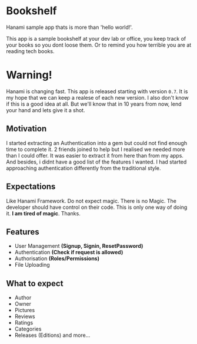 # Bookshelf
Hanami sample app thats is more than 'hello world!'.

This app is a sample bookshelf at your dev lab or office, you keep track of your books so you dont loose them. Or to remind you how terrible you are at reading tech books.

# Warning!
Hanami is changing fast. This app is released starting with version `0.7`. It is my hope that we can keep a realese of each new version. I also don't know if this is a good idea at all. But we'll know that in 10 years from now, lend your hand and lets give it a shot.

## Motivation
I started extracting an Authentication into a gem but could not find enough time to complete it. 2 friends joined to help but I realised we needed more than I could offer. It was easier to extract it from here than from my apps. And besides, i didnt have a good list of the features I wanted. I had started approaching authentication differently from the traditional style.

## Expectations
Like Hanami Framework. Do not expect magic. There is no Magic. The developer should have control on their code. This is only one way of doing it. **I am tired of magic**. Thanks.

## Features
- User Management **(Signup, Signin, ResetPassword)**
- Authentication **(Check if request is allowed)**
- Authorisation **(Roles/Permissions)**
- File Uploading

## What to expect
- Author
- Owner
- Pictures
- Reviews
- Ratings
- Categories
- Releases (Editions) and more...
